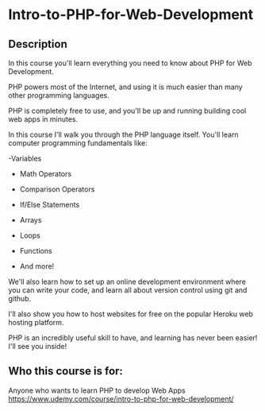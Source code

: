 # Intro-to-PHP-for-Web-Development
## Description
In this course you'll learn everything you need to know about PHP for Web Development.

PHP powers most of the Internet, and using it is much easier than many other programming languages. 

PHP is completely free to use, and you'll be up and running building cool web apps in minutes. 

In this course I'll walk you through the PHP language itself.  You'll learn computer programming fundamentals like:

-Variables

- Math Operators

- Comparison Operators

- If/Else Statements

- Arrays

- Loops

- Functions

- And more!

We'll also learn how to set up an online development environment where you can write your code, and learn all about version control using git and github.

I'll also show you how to host websites for free on the popular Heroku web hosting platform.

PHP is an incredibly useful skill to have, and learning has never been easier!  I'll see you inside!

## Who this course is for:
Anyone who wants to learn PHP to develop Web Apps
https://www.udemy.com/course/intro-to-php-for-web-development/
